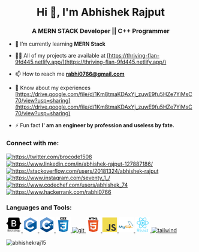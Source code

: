 <h1 align="center">Hi 👋, I'm Abhishek Rajput</h1>
<h3 align="center">A MERN STACK Developer || C++ Programmer</h3>

- 🌱 I’m currently learning **MERN Stack**

- 👨‍💻 All of my projects are available at [https://thriving-flan-9fd445.netlify.app/](https://thriving-flan-9fd445.netlify.app/)

- 📫 How to reach me **rabhi0766@gmail.com**

- 📄 Know about my experiences [https://drive.google.com/file/d/1Km8tmaKDAxYj_zuwE9fu5HZe7YiMsC70/view?usp=sharing](https://drive.google.com/file/d/1Km8tmaKDAxYj_zuwE9fu5HZe7YiMsC70/view?usp=sharing)

- ⚡ Fun fact **I' am an engineer by profession and useless by fate.**

<h3 align="left">Connect with me:</h3>
<p align="left">
<a href="https://twitter.com/https://twitter.com/brocode1508" target="blank"><img align="center" src="https://raw.githubusercontent.com/rahuldkjain/github-profile-readme-generator/master/src/images/icons/Social/twitter.svg" alt="https://twitter.com/brocode1508" height="30" width="40" /></a>
<a href="https://linkedin.com/in/https://www.linkedin.com/in/abhishek-rajput-127887186/" target="blank"><img align="center" src="https://raw.githubusercontent.com/rahuldkjain/github-profile-readme-generator/master/src/images/icons/Social/linked-in-alt.svg" alt="https://www.linkedin.com/in/abhishek-rajput-127887186/" height="30" width="40" /></a>
<a href="https://stackoverflow.com/users/https://stackoverflow.com/users/20181324/abhishek-rajput" target="blank"><img align="center" src="https://raw.githubusercontent.com/rahuldkjain/github-profile-readme-generator/master/src/images/icons/Social/stack-overflow.svg" alt="https://stackoverflow.com/users/20181324/abhishek-rajput" height="30" width="40" /></a>
<a href="https://instagram.com/https://www.instagram.com/seventy_1_/" target="blank"><img align="center" src="https://raw.githubusercontent.com/rahuldkjain/github-profile-readme-generator/master/src/images/icons/Social/instagram.svg" alt="https://www.instagram.com/seventy_1_/" height="30" width="40" /></a>
<a href="https://www.codechef.com/users/https://www.codechef.com/users/abhishek_74" target="blank"><img align="center" src="https://cdn.jsdelivr.net/npm/simple-icons@3.1.0/icons/codechef.svg" alt="https://www.codechef.com/users/abhishek_74" height="30" width="40" /></a>
<a href="https://www.hackerrank.com/https://www.hackerrank.com/rabhi0766" target="blank"><img align="center" src="https://raw.githubusercontent.com/rahuldkjain/github-profile-readme-generator/master/src/images/icons/Social/hackerrank.svg" alt="https://www.hackerrank.com/rabhi0766" height="30" width="40" /></a>
</p>

<h3 align="left">Languages and Tools:</h3>
<p align="left"> <a href="https://getbootstrap.com" target="_blank" rel="noreferrer"> <img src="https://raw.githubusercontent.com/devicons/devicon/master/icons/bootstrap/bootstrap-plain-wordmark.svg" alt="bootstrap" width="40" height="40"/> </a> <a href="https://www.cprogramming.com/" target="_blank" rel="noreferrer"> <img src="https://raw.githubusercontent.com/devicons/devicon/master/icons/c/c-original.svg" alt="c" width="40" height="40"/> </a> <a href="https://www.w3schools.com/cpp/" target="_blank" rel="noreferrer"> <img src="https://raw.githubusercontent.com/devicons/devicon/master/icons/cplusplus/cplusplus-original.svg" alt="cplusplus" width="40" height="40"/> </a> <a href="https://www.w3schools.com/css/" target="_blank" rel="noreferrer"> <img src="https://raw.githubusercontent.com/devicons/devicon/master/icons/css3/css3-original-wordmark.svg" alt="css3" width="40" height="40"/> </a> <a href="https://git-scm.com/" target="_blank" rel="noreferrer"> <img src="https://www.vectorlogo.zone/logos/git-scm/git-scm-icon.svg" alt="git" width="40" height="40"/> </a> <a href="https://www.w3.org/html/" target="_blank" rel="noreferrer"> <img src="https://raw.githubusercontent.com/devicons/devicon/master/icons/html5/html5-original-wordmark.svg" alt="html5" width="40" height="40"/> </a> <a href="https://developer.mozilla.org/en-US/docs/Web/JavaScript" target="_blank" rel="noreferrer"> <img src="https://raw.githubusercontent.com/devicons/devicon/master/icons/javascript/javascript-original.svg" alt="javascript" width="40" height="40"/> </a> <a href="https://www.mysql.com/" target="_blank" rel="noreferrer"> <img src="https://raw.githubusercontent.com/devicons/devicon/master/icons/mysql/mysql-original-wordmark.svg" alt="mysql" width="40" height="40"/> </a> <a href="https://reactjs.org/" target="_blank" rel="noreferrer"> <img src="https://raw.githubusercontent.com/devicons/devicon/master/icons/react/react-original-wordmark.svg" alt="react" width="40" height="40"/> </a> <a href="https://tailwindcss.com/" target="_blank" rel="noreferrer"> <img src="https://www.vectorlogo.zone/logos/tailwindcss/tailwindcss-icon.svg" alt="tailwind" width="40" height="40"/> </a> </p>

<p><img align="center" src="https://github-readme-stats.vercel.app/api/top-langs?username=abhishekraj15&show_icons=true&locale=en&layout=compact" alt="abhishekraj15" /></p>
